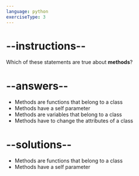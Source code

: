 ```yaml
---
language: python
exerciseType: 3
---
```


# --instructions--

Which of these statements are true about __methods__?

# --answers--

- Methods are functions that belong to a class
- Methods have a self parameter
- Methods are variables that belong to a class
- Methods have to change the attributes of a class

# --solutions--

- Methods are functions that belong to a class
- Methods have a self parameter
